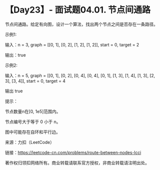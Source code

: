 # 【Day23】- 面试题04.01. 节点间通路

节点间通路。给定有向图，设计一个算法，找出两个节点之间是否存在一条路径。

示例1:

输入：n = 3, graph = [[0, 1], [0, 2], [1, 2], [1, 2]], start = 0, target = 2

输出：true

示例2:

输入：n = 5, graph = [[0, 1], [0, 2], [0, 4], [0, 4], [0, 1], [1, 3], [1, 4], [1, 3], [2, 3], [3, 4]], start = 0, target = 4

输出 true

提示：

节点数量n在[0, 1e5]范围内。

节点编号大于等于 0 小于 n。

图中可能存在自环和平行边。

来源：力扣（LeetCode）

链接：https://leetcode-cn.com/problems/route-between-nodes-lcci

著作权归领扣网络所有。商业转载请联系官方授权，非商业转载请注明出处。

